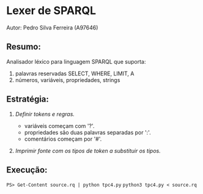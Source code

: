 # Lexer de SPARQL
Autor: Pedro Silva Ferreira (A97646)

## Resumo:

Analisador léxico para linguagem SPARQL que suporta:
1. palavras reservadas SELECT, WHERE, LIMIT, A
2. números, variáveis, propriedades, strings

## Estratégia:

1. *Definir tokens e regras.*
   - variáveis começam com '?'.
   - propriedades são duas palavras separadas por ':'.
   - comentários começam por '#'.

2. *Imprimir fonte com os tipos de token a substituir os tipos.*

## Execução:
```PS> Get-Content source.rq | python tpc4.py```
```python3 tpc4.py < source.rq```